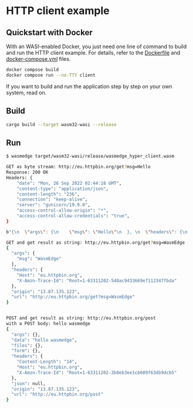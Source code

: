 # HTTP client example

## Quickstart with Docker

With an WASI-enabled Docker, you just need one line of command to build and run the HTTP client example. For details, refer to the [Dockerfile](../Dockerfile) and [docker-compose.yml](../docker-compose.yml) files.

```bash
docker compose build
docker compose run --no-TTY client
```

If you want to build and run the application step by step on your own system, read on.

## Build

```bash
cargo build --target wasm32-wasi --release
```

## Run

```bash
$ wasmedge target/wasm32-wasi/release/wasmedge_hyper_client.wasm

GET as byte stream: http://eu.httpbin.org/get?msg=Hello
Response: 200 OK
Headers: {
    "date": "Mon, 26 Sep 2022 02:44:18 GMT",
    "content-type": "application/json",
    "content-length": "236",
    "connection": "keep-alive",
    "server": "gunicorn/19.9.0",
    "access-control-allow-origin": "*",
    "access-control-allow-credentials": "true",
}

b"{\n  \"args\": {\n    \"msg\": \"Hello\"\n  }, \n  \"headers\": {\n    \"Host\": \"eu.httpbin.org\", \n    \"X-Amzn-Trace-Id\": \"Root=1-63311202-67b10bb4094002892eeb9a51\"\n  }, \n  \"origin\": \"13.87.135.123\", \n  \"url\": \"http://eu.httpbin.org/get?msg=Hello\"\n}\n"

GET and get result as string: http://eu.httpbin.org/get?msg=WasmEdge
{
  "args": {
    "msg": "WasmEdge"
  },
  "headers": {
    "Host": "eu.httpbin.org",
    "X-Amzn-Trace-Id": "Root=1-63311202-548ac9433669e7112347fbda"
  },
  "origin": "13.87.135.123",
  "url": "http://eu.httpbin.org/get?msg=WasmEdge"
}


POST and get result as string: http://eu.httpbin.org/post
with a POST body: hello wasmedge
{
  "args": {},
  "data": "hello wasmedge",
  "files": {},
  "form": {},
  "headers": {
    "Content-Length": "14",
    "Host": "eu.httpbin.org",
    "X-Amzn-Trace-Id": "Root=1-63311202-3b0eb3ee1cb609f63db9dcb5"
  },
  "json": null,
  "origin": "13.87.135.123",
  "url": "http://eu.httpbin.org/post"
}
```

